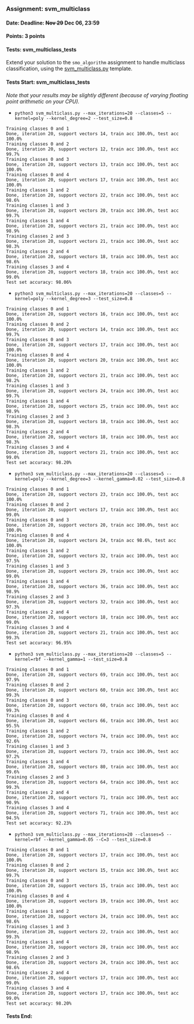 ### Assignment: svm_multiclass
#### Date: Deadline: ~~Nov 29~~ Dec 06, 23:59
#### Points: 3 points
#### Tests: svm_multiclass_tests

Extend your solution to the `smo_algorithm` assignment to handle multiclass
classification, using the [svm_multiclass.py](https://github.com/ufal/npfl129/tree/master/labs/07/svm_multiclass.py)
template.

#### Tests Start: svm_multiclass_tests
_Note that your results may be slightly different (because of varying floating point arithmetic on your CPU)._
- `python3 svm_multiclass.py --max_iterations=20 --classes=5 --kernel=poly --kernel_degree=2 --test_size=0.8`
```
Training classes 0 and 1
Done, iteration 20, support vectors 14, train acc 100.0%, test acc 100.0%
Training classes 0 and 2
Done, iteration 20, support vectors 12, train acc 100.0%, test acc 99.7%
Training classes 0 and 3
Done, iteration 20, support vectors 13, train acc 100.0%, test acc 100.0%
Training classes 0 and 4
Done, iteration 20, support vectors 17, train acc 100.0%, test acc 100.0%
Training classes 1 and 2
Done, iteration 20, support vectors 22, train acc 100.0%, test acc 98.6%
Training classes 1 and 3
Done, iteration 20, support vectors 20, train acc 100.0%, test acc 99.7%
Training classes 1 and 4
Done, iteration 20, support vectors 21, train acc 100.0%, test acc 98.9%
Training classes 2 and 3
Done, iteration 20, support vectors 21, train acc 100.0%, test acc 98.3%
Training classes 2 and 4
Done, iteration 20, support vectors 18, train acc 100.0%, test acc 98.6%
Training classes 3 and 4
Done, iteration 20, support vectors 18, train acc 100.0%, test acc 99.0%
Test set accuracy: 98.06%
```
- `python3 svm_multiclass.py --max_iterations=20 --classes=5 --kernel=poly --kernel_degree=3 --test_size=0.8`
```
Training classes 0 and 1
Done, iteration 20, support vectors 16, train acc 100.0%, test acc 100.0%
Training classes 0 and 2
Done, iteration 20, support vectors 14, train acc 100.0%, test acc 99.7%
Training classes 0 and 3
Done, iteration 20, support vectors 17, train acc 100.0%, test acc 100.0%
Training classes 0 and 4
Done, iteration 20, support vectors 20, train acc 100.0%, test acc 100.0%
Training classes 1 and 2
Done, iteration 20, support vectors 21, train acc 100.0%, test acc 98.2%
Training classes 1 and 3
Done, iteration 20, support vectors 24, train acc 100.0%, test acc 99.7%
Training classes 1 and 4
Done, iteration 20, support vectors 25, train acc 100.0%, test acc 98.9%
Training classes 2 and 3
Done, iteration 20, support vectors 18, train acc 100.0%, test acc 98.3%
Training classes 2 and 4
Done, iteration 20, support vectors 18, train acc 100.0%, test acc 98.3%
Training classes 3 and 4
Done, iteration 20, support vectors 21, train acc 100.0%, test acc 99.0%
Test set accuracy: 98.20%
```
- `python3 svm_multiclass.py --max_iterations=20 --classes=5 --kernel=poly --kernel_degree=3 --kernel_gamma=0.02 --test_size=0.8`
```
Training classes 0 and 1
Done, iteration 20, support vectors 23, train acc 100.0%, test acc 100.0%
Training classes 0 and 2
Done, iteration 20, support vectors 17, train acc 100.0%, test acc 99.0%
Training classes 0 and 3
Done, iteration 20, support vectors 20, train acc 100.0%, test acc 100.0%
Training classes 0 and 4
Done, iteration 20, support vectors 24, train acc 98.6%, test acc 100.0%
Training classes 1 and 2
Done, iteration 20, support vectors 32, train acc 100.0%, test acc 97.5%
Training classes 1 and 3
Done, iteration 20, support vectors 29, train acc 100.0%, test acc 99.0%
Training classes 1 and 4
Done, iteration 20, support vectors 36, train acc 100.0%, test acc 98.9%
Training classes 2 and 3
Done, iteration 20, support vectors 32, train acc 100.0%, test acc 97.3%
Training classes 2 and 4
Done, iteration 20, support vectors 18, train acc 100.0%, test acc 99.0%
Training classes 3 and 4
Done, iteration 20, support vectors 21, train acc 100.0%, test acc 99.3%
Test set accuracy: 96.95%
```
- `python3 svm_multiclass.py --max_iterations=20 --classes=5 --kernel=rbf --kernel_gamma=1 --test_size=0.8`
```
Training classes 0 and 1
Done, iteration 20, support vectors 69, train acc 100.0%, test acc 97.9%
Training classes 0 and 2
Done, iteration 20, support vectors 60, train acc 100.0%, test acc 99.3%
Training classes 0 and 3
Done, iteration 20, support vectors 60, train acc 100.0%, test acc 99.3%
Training classes 0 and 4
Done, iteration 20, support vectors 66, train acc 100.0%, test acc 95.5%
Training classes 1 and 2
Done, iteration 20, support vectors 74, train acc 100.0%, test acc 92.6%
Training classes 1 and 3
Done, iteration 20, support vectors 73, train acc 100.0%, test acc 97.2%
Training classes 1 and 4
Done, iteration 20, support vectors 80, train acc 100.0%, test acc 99.6%
Training classes 2 and 3
Done, iteration 20, support vectors 64, train acc 100.0%, test acc 99.3%
Training classes 2 and 4
Done, iteration 20, support vectors 71, train acc 100.0%, test acc 90.9%
Training classes 3 and 4
Done, iteration 20, support vectors 71, train acc 100.0%, test acc 94.5%
Test set accuracy: 92.23%
```
- `python3 svm_multiclass.py --max_iterations=20 --classes=5 --kernel=rbf --kernel_gamma=0.05 --C=3 --test_size=0.8`
```
Training classes 0 and 1
Done, iteration 20, support vectors 17, train acc 100.0%, test acc 100.0%
Training classes 0 and 2
Done, iteration 20, support vectors 15, train acc 100.0%, test acc 99.7%
Training classes 0 and 3
Done, iteration 20, support vectors 15, train acc 100.0%, test acc 100.0%
Training classes 0 and 4
Done, iteration 20, support vectors 19, train acc 100.0%, test acc 100.0%
Training classes 1 and 2
Done, iteration 20, support vectors 24, train acc 100.0%, test acc 98.6%
Training classes 1 and 3
Done, iteration 20, support vectors 22, train acc 100.0%, test acc 99.3%
Training classes 1 and 4
Done, iteration 20, support vectors 28, train acc 100.0%, test acc 98.9%
Training classes 2 and 3
Done, iteration 20, support vectors 24, train acc 100.0%, test acc 98.6%
Training classes 2 and 4
Done, iteration 20, support vectors 17, train acc 100.0%, test acc 99.0%
Training classes 3 and 4
Done, iteration 20, support vectors 17, train acc 100.0%, test acc 99.0%
Test set accuracy: 98.20%
```
#### Tests End:
